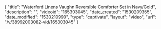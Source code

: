 {
    "title": "Waterford Linens Vaughn Reversible Comforter Set in Navy\/Gold",
    "description": "",
    "videoid": "165303045",
    "date_created": "1530209355",
    "date_modified": "1530210990",
    "type": "captivate",
    "layout": "video",
    "url": "\/v\/38992003082-vid\/165303045"
}